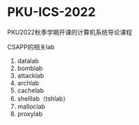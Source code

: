 # PKU-ICS-2022
PKU2022秋季学期开课的计算机系统导论课程

CSAPP的相关lab

1. datalab
2. bomblab
3. attacklab
4. archlab
5. cachelab
6. shelllab（tshlab）
7. malloclab
8. proxylab


